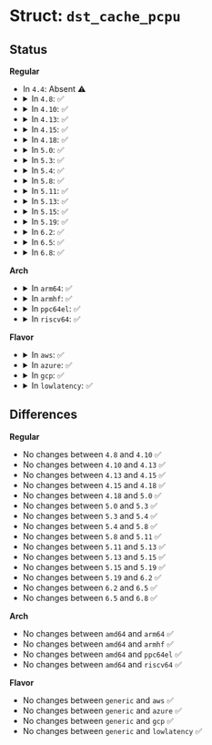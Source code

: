 # Struct: <code>dst_cache_pcpu</code>

## Status
<b>Regular</b>
<ul>
<li>
In <code>4.4</code>: Absent ⚠️
</li>
<li>
<details>
<summary>In <code>4.8</code>: ✅</summary>

```c
struct dst_cache_pcpu {
    long unsigned int refresh_ts;
    struct dst_entry *dst;
    u32 cookie;
    struct in_addr in_saddr;
    struct in6_addr in6_saddr;
};
```
</details>
</li>
<li>
<details>
<summary>In <code>4.10</code>: ✅</summary>

```c
struct dst_cache_pcpu {
    long unsigned int refresh_ts;
    struct dst_entry *dst;
    u32 cookie;
    struct in_addr in_saddr;
    struct in6_addr in6_saddr;
};
```
</details>
</li>
<li>
<details>
<summary>In <code>4.13</code>: ✅</summary>

```c
struct dst_cache_pcpu {
    long unsigned int refresh_ts;
    struct dst_entry *dst;
    u32 cookie;
    struct in_addr in_saddr;
    struct in6_addr in6_saddr;
};
```
</details>
</li>
<li>
<details>
<summary>In <code>4.15</code>: ✅</summary>

```c
struct dst_cache_pcpu {
    long unsigned int refresh_ts;
    struct dst_entry *dst;
    u32 cookie;
    struct in_addr in_saddr;
    struct in6_addr in6_saddr;
};
```
</details>
</li>
<li>
<details>
<summary>In <code>4.18</code>: ✅</summary>

```c
struct dst_cache_pcpu {
    long unsigned int refresh_ts;
    struct dst_entry *dst;
    u32 cookie;
    struct in_addr in_saddr;
    struct in6_addr in6_saddr;
};
```
</details>
</li>
<li>
<details>
<summary>In <code>5.0</code>: ✅</summary>

```c
struct dst_cache_pcpu {
    long unsigned int refresh_ts;
    struct dst_entry *dst;
    u32 cookie;
    struct in_addr in_saddr;
    struct in6_addr in6_saddr;
};
```
</details>
</li>
<li>
<details>
<summary>In <code>5.3</code>: ✅</summary>

```c
struct dst_cache_pcpu {
    long unsigned int refresh_ts;
    struct dst_entry *dst;
    u32 cookie;
    struct in_addr in_saddr;
    struct in6_addr in6_saddr;
};
```
</details>
</li>
<li>
<details>
<summary>In <code>5.4</code>: ✅</summary>

```c
struct dst_cache_pcpu {
    long unsigned int refresh_ts;
    struct dst_entry *dst;
    u32 cookie;
    struct in_addr in_saddr;
    struct in6_addr in6_saddr;
};
```
</details>
</li>
<li>
<details>
<summary>In <code>5.8</code>: ✅</summary>

```c
struct dst_cache_pcpu {
    long unsigned int refresh_ts;
    struct dst_entry *dst;
    u32 cookie;
    struct in_addr in_saddr;
    struct in6_addr in6_saddr;
};
```
</details>
</li>
<li>
<details>
<summary>In <code>5.11</code>: ✅</summary>

```c
struct dst_cache_pcpu {
    long unsigned int refresh_ts;
    struct dst_entry *dst;
    u32 cookie;
    struct in_addr in_saddr;
    struct in6_addr in6_saddr;
};
```
</details>
</li>
<li>
<details>
<summary>In <code>5.13</code>: ✅</summary>

```c
struct dst_cache_pcpu {
    long unsigned int refresh_ts;
    struct dst_entry *dst;
    u32 cookie;
    struct in_addr in_saddr;
    struct in6_addr in6_saddr;
};
```
</details>
</li>
<li>
<details>
<summary>In <code>5.15</code>: ✅</summary>

```c
struct dst_cache_pcpu {
    long unsigned int refresh_ts;
    struct dst_entry *dst;
    u32 cookie;
    struct in_addr in_saddr;
    struct in6_addr in6_saddr;
};
```
</details>
</li>
<li>
<details>
<summary>In <code>5.19</code>: ✅</summary>

```c
struct dst_cache_pcpu {
    long unsigned int refresh_ts;
    struct dst_entry *dst;
    u32 cookie;
    struct in_addr in_saddr;
    struct in6_addr in6_saddr;
};
```
</details>
</li>
<li>
<details>
<summary>In <code>6.2</code>: ✅</summary>

```c
struct dst_cache_pcpu {
    long unsigned int refresh_ts;
    struct dst_entry *dst;
    u32 cookie;
    struct in_addr in_saddr;
    struct in6_addr in6_saddr;
};
```
</details>
</li>
<li>
<details>
<summary>In <code>6.5</code>: ✅</summary>

```c
struct dst_cache_pcpu {
    long unsigned int refresh_ts;
    struct dst_entry *dst;
    u32 cookie;
    struct in_addr in_saddr;
    struct in6_addr in6_saddr;
};
```
</details>
</li>
<li>
<details>
<summary>In <code>6.8</code>: ✅</summary>

```c
struct dst_cache_pcpu {
    long unsigned int refresh_ts;
    struct dst_entry *dst;
    u32 cookie;
    struct in_addr in_saddr;
    struct in6_addr in6_saddr;
};
```
</details>
</li>
</ul>
<b>Arch</b>
<ul>
<li>
<details>
<summary>In <code>arm64</code>: ✅</summary>

```c
struct dst_cache_pcpu {
    long unsigned int refresh_ts;
    struct dst_entry *dst;
    u32 cookie;
    struct in_addr in_saddr;
    struct in6_addr in6_saddr;
};
```
</details>
</li>
<li>
<details>
<summary>In <code>armhf</code>: ✅</summary>

```c
struct dst_cache_pcpu {
    long unsigned int refresh_ts;
    struct dst_entry *dst;
    u32 cookie;
    struct in_addr in_saddr;
    struct in6_addr in6_saddr;
};
```
</details>
</li>
<li>
<details>
<summary>In <code>ppc64el</code>: ✅</summary>

```c
struct dst_cache_pcpu {
    long unsigned int refresh_ts;
    struct dst_entry *dst;
    u32 cookie;
    struct in_addr in_saddr;
    struct in6_addr in6_saddr;
};
```
</details>
</li>
<li>
<details>
<summary>In <code>riscv64</code>: ✅</summary>

```c
struct dst_cache_pcpu {
    long unsigned int refresh_ts;
    struct dst_entry *dst;
    u32 cookie;
    struct in_addr in_saddr;
    struct in6_addr in6_saddr;
};
```
</details>
</li>
</ul>
<b>Flavor</b>
<ul>
<li>
<details>
<summary>In <code>aws</code>: ✅</summary>

```c
struct dst_cache_pcpu {
    long unsigned int refresh_ts;
    struct dst_entry *dst;
    u32 cookie;
    struct in_addr in_saddr;
    struct in6_addr in6_saddr;
};
```
</details>
</li>
<li>
<details>
<summary>In <code>azure</code>: ✅</summary>

```c
struct dst_cache_pcpu {
    long unsigned int refresh_ts;
    struct dst_entry *dst;
    u32 cookie;
    struct in_addr in_saddr;
    struct in6_addr in6_saddr;
};
```
</details>
</li>
<li>
<details>
<summary>In <code>gcp</code>: ✅</summary>

```c
struct dst_cache_pcpu {
    long unsigned int refresh_ts;
    struct dst_entry *dst;
    u32 cookie;
    struct in_addr in_saddr;
    struct in6_addr in6_saddr;
};
```
</details>
</li>
<li>
<details>
<summary>In <code>lowlatency</code>: ✅</summary>

```c
struct dst_cache_pcpu {
    long unsigned int refresh_ts;
    struct dst_entry *dst;
    u32 cookie;
    struct in_addr in_saddr;
    struct in6_addr in6_saddr;
};
```
</details>
</li>
</ul>

## Differences
<b>Regular</b>
<ul>
<li>
No changes between <code>4.8</code> and <code>4.10</code> ✅
</li>
<li>
No changes between <code>4.10</code> and <code>4.13</code> ✅
</li>
<li>
No changes between <code>4.13</code> and <code>4.15</code> ✅
</li>
<li>
No changes between <code>4.15</code> and <code>4.18</code> ✅
</li>
<li>
No changes between <code>4.18</code> and <code>5.0</code> ✅
</li>
<li>
No changes between <code>5.0</code> and <code>5.3</code> ✅
</li>
<li>
No changes between <code>5.3</code> and <code>5.4</code> ✅
</li>
<li>
No changes between <code>5.4</code> and <code>5.8</code> ✅
</li>
<li>
No changes between <code>5.8</code> and <code>5.11</code> ✅
</li>
<li>
No changes between <code>5.11</code> and <code>5.13</code> ✅
</li>
<li>
No changes between <code>5.13</code> and <code>5.15</code> ✅
</li>
<li>
No changes between <code>5.15</code> and <code>5.19</code> ✅
</li>
<li>
No changes between <code>5.19</code> and <code>6.2</code> ✅
</li>
<li>
No changes between <code>6.2</code> and <code>6.5</code> ✅
</li>
<li>
No changes between <code>6.5</code> and <code>6.8</code> ✅
</li>
</ul>
<b>Arch</b>
<ul>
<li>
No changes between <code>amd64</code> and <code>arm64</code> ✅
</li>
<li>
No changes between <code>amd64</code> and <code>armhf</code> ✅
</li>
<li>
No changes between <code>amd64</code> and <code>ppc64el</code> ✅
</li>
<li>
No changes between <code>amd64</code> and <code>riscv64</code> ✅
</li>
</ul>
<b>Flavor</b>
<ul>
<li>
No changes between <code>generic</code> and <code>aws</code> ✅
</li>
<li>
No changes between <code>generic</code> and <code>azure</code> ✅
</li>
<li>
No changes between <code>generic</code> and <code>gcp</code> ✅
</li>
<li>
No changes between <code>generic</code> and <code>lowlatency</code> ✅
</li>
</ul>
